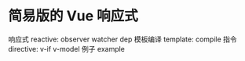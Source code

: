 # 简易版的 Vue 响应式
响应式 reactive: observer watcher dep
模板编译 template: compile
指令 directive: v-if v-model
例子 example